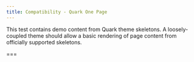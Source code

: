 ```yaml
---
title: Compatibility - Quark One Page
---
```


This test contains demo content from Quark theme skeletons. A loosely-coupled theme should  allow a basic rendering of page content from officially supported skeletons.

===